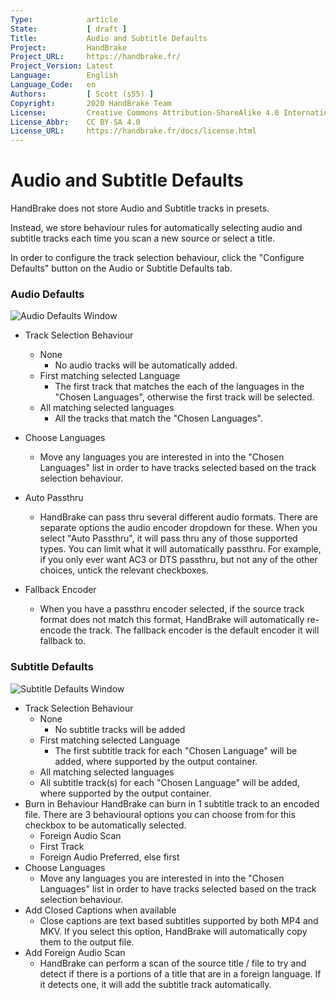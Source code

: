 ```yaml
---
Type:            article
State:           [ draft ]
Title:           Audio and Subtitle Defaults
Project:         HandBrake
Project_URL:     https://handbrake.fr/
Project_Version: Latest
Language:        English
Language_Code:   en
Authors:         [ Scott (s55) ]
Copyright:       2020 HandBrake Team
License:         Creative Commons Attribution-ShareAlike 4.0 International
License_Abbr:    CC BY-SA 4.0
License_URL:     https://handbrake.fr/docs/license.html
---
```


Audio and Subtitle Defaults
=============================

HandBrake does not store Audio and Subtitle tracks in presets.

Instead, we store behaviour rules for automatically selecting audio and subtitle tracks each time you scan a new source or select a title.

In order to configure the track selection behaviour, click the "Configure Defaults" button on the Audio or Subtitle Defaults tab.

### Audio Defaults

![Audio Defaults Window](../../images/windows/audio-defaults-1.0.0.png "Audio Defaults Window")

- Track Selection Behaviour
  - None
    - No audio tracks will be automatically added.
  - First matching selected Language
    - The first track that matches the each of the languages in the "Chosen Languages", otherwise the first track will be selected.
  - All matching selected languages
    - All the tracks that match the "Chosen Languages".
- Choose Languages
  - Move any languages you are interested in into the "Chosen Languages" list in order to have tracks selected based on the track selection behaviour.
- Auto Passthru
  - HandBrake can pass thru several different audio formats. There are separate options the audio encoder dropdown for these. When you select "Auto Passthru", it will pass thru any of those supported types.  You can limit what it will automatically passthru. For example, if you only ever want AC3 or DTS passthru, but not any of the other choices, untick the relevant checkboxes.
  
- Fallback Encoder
  - When you have a passthru encoder selected, if the source track format does not match this format, HandBrake will automatically re-encode the track. The fallback encoder is the default encoder it will fallback to.  

### Subtitle Defaults

![Subtitle Defaults Window](../../images/windows/subtitle-defaults-1.0.0.png "Subtitle Defaults Window")

- Track Selection Behaviour
  - None
    - No subtitle tracks will be added
  - First matching selected Language
    - The first subtitle track for each "Chosen Language" will be added, where supported by the output container. 
  - All matching selected languages
   - All subtitle track(s) for each "Chosen Language" will be added, where supported by the output container. 
- Burn in Behaviour
  HandBrake can burn in 1 subtitle track to an encoded file. There are 3 behavioural options you can choose from for this checkbox to be automatically selected.
  - Foreign Audio Scan
  - First Track
  - Foreign Audio Preferred, else first
- Choose Languages
  - Move any languages you are interested in into the "Chosen Languages" list in order to have tracks selected based on the track selection behaviour.
- Add Closed Captions when available
  - Close captions are text based subtitles supported by both MP4 and MKV. If you select this option, HandBrake will automatically copy them to the output file.
- Add Foreign Audio Scan
  - HandBrake can perform a scan of the source title / file to try and detect if there is a portions of a title that are in a foreign language. If it detects one, it will add the subtitle track automatically. 
